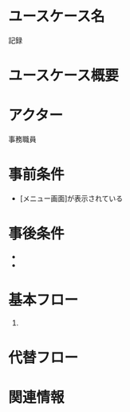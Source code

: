 <!-- 記録 -->
# ユースケース名
記録
# ユースケース概要

# アクター
事務職員
# 事前条件
- [メニュー画面]が表示されている
# 事後条件
- 
- 
# 基本フロー
1. 

# 代替フロー


# 関連情報
